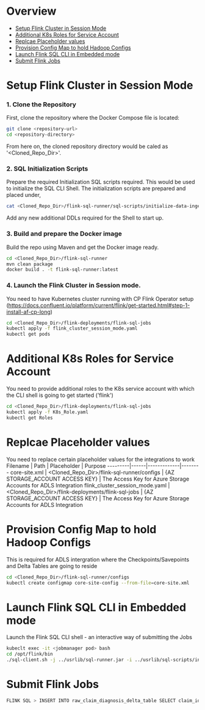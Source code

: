 Overview
========
- [Setup Flink Cluster in Session Mode](#Setup-Flink-Cluster-in-Session-Mode)
- [Additional K8s Roles for Service Account](#Additional-K8s-Roles-for-Service-Account)
- [Replcae Placeholder values](#Replcae-Placeholder-values)
- [Provision Config Map to hold Hadoop Configs](#Provision-Config-Map-to-hold-Hadoop-Configs)
- [Launch Flink SQL CLI in Embedded mode](#Launch-Flink-SQL-CLI-in-Embedded-mode)
- [Submit Flink Jobs](#Submit-Flink-Jobs)

    

# Setup Flink Cluster in Session Mode
### 1. Clone the Repository

First, clone the repository where the Docker Compose file is located:

```bash
git clone <repository-url>
cd <repository-directory>
```
From here on, the cloned repository directory would be caled as '<Cloned_Repo_Dir>'.

### 2. SQL Initialization Scripts

Prepare the required Initialization SQL scripts required. This would be used to initialize the SQL CLI Shell.
The initialization scripts are prepared and placed under,

```bash
cat <Cloned_Repo_Dir>/flink-sql-runner/sql-scripts/initialize-data-ingestion-to-adls.sql
```
Add any new additional DDLs required for the Shell to start up.

### 3. Build and prepare the Docker image

Build the repo using Maven and get the Docker image ready.

```bash
cd <Cloned_Repo_Dir>/flink-sql-runner
mvn clean package
docker build . -t flink-sql-runner:latest
```

### 4. Launch the Flink Cluster in Session mode.

You need to have Kubernetes cluster running with CP Flink Operator setup (https://docs.confluent.io/platform/current/flink/get-started.html#step-1-install-af-cp-long)

```bash
cd <Cloned_Repo_Dir>/flink-deployments/flink-sql-jobs
kubectl apply -f flink_cluster_session_mode.yaml
kubectl get pods
```

# Additional K8s Roles for Service Account

You need to provide additional roles to the K8s service account with which the CLI shell is going to get started ('flink')

```bash
cd <Cloned_Repo_Dir>/flink-deployments/flink-sql-jobs
kubectl apply -f K8s_Role.yaml
kubectl get Roles
```

# Replcae Placeholder values

You need to replace certain placeholder values for the integrations to work
Filename | Path | Placeholder | Purpose
---------|------|-------------|--------
core-site.xml | <Cloned_Repo_Dir>/flink-sql-runner/configs | {AZ STORAGE_ACCOUNT ACCESS KEY} | The Access Key for Azure Storage Accounts for ADLS Integration
flink_cluster_session_mode.yaml | <Cloned_Repo_Dir>/flink-deployments/flink-sql-jobs | {AZ STORAGE_ACCOUNT ACCESS KEY} | The Access Key for Azure Storage Accounts for ADLS Integration


# Provision Config Map to hold Hadoop Configs

This is required for ADLS intergration where the Checkpoints/Savepoints and Delta Tables are going to reside

```bash
cd <Cloned_Repo_Dir>/flink-sql-runner/configs
kubectl create configmap core-site-config --from-file=core-site.xml
```


# Launch Flink SQL CLI in Embedded mode

Launch the Flink SQL CLI shell - an interactive way of submitting the Jobs

```bash
kubeclt exec -it <jobmanager pod> bash
cd /opt/flink/bin
./sql-client.sh -j ../usrlib/sql-runner.jar -i ../usrlib/sql-scripts/initialize-data-ingestion-to-adls.sql
```

# Submit Flink Jobs

```bash
FLINK SQL > INSERT INTO raw_claim_diagnosis_delta_table SELECT claim_id, member_id, diagnosis_code, diagnosis_description, diagnosis_date, lab_results, event_time FROM input_claim_diagnosis;
```
